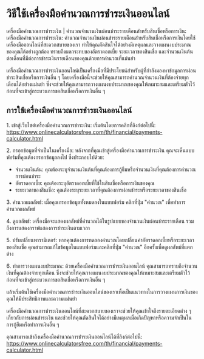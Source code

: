 วิธีใช้เครื่องมือคำนวณการชำระเงินออนไลน์
========================================

เครื่องมือคำนวณการชำระเงิน | คำนวณจำนวนเงินผ่อนชำระรายเดือนสำหรับสินเชื่อหรือการเงิน: เครื่องมือคำนวณการชำระเงิน: คำนวณจำนวนเงินผ่อนชำระรายเดือนสำหรับสินเชื่อหรือการเงินโดยใช้เครื่องมือออนไลน์ที่สะดวกสบายของเรา ทำให้คุณตัดสินใจได้อย่างมีเหตุผลและวางแผนงบประมาณของคุณได้อย่างถูกต้อง ทราบถึงผลกระทบของอัตราดอกเบี้ย ระยะเวลาของสินเชื่อ และจำนวนเงินต้นต่อเดือนที่มีต่อการชำระเงินรายเดือนของคุณด้วยการคำนวณที่แม่นยำ

เครื่องมือคำนวณการชำระเงินออนไลน์เป็นเครื่องมือที่มีประโยชน์สำหรับผู้ที่กำลังมองหาข้อมูลการผ่อนชำระสินเชื่อหรือการเงินอื่น ๆ โดยเครื่องมือนี้จะช่วยให้คุณสามารถคำนวณจำนวนเงินที่ต้องจ่ายทุกเดือนได้อย่างแม่นยำ ซึ่งจะช่วยให้คุณสามารถวางแผนงบประมาณของคุณให้เหมาะสมและเตรียมตัวไว้ก่อนที่จะเข้าสู่กระบวนการขอสินเชื่อหรือการเงินอื่น ๆ

การใช้เครื่องมือคำนวณการชำระเงินออนไลน์
---------------------------------------

1\. เข้าสู่เว็บไซต์เครื่องมือคำนวณการชำระเงิน: เริ่มต้นโดยการคลิกที่ลิงก์ต่อไปนี้: <https://www.onlinecalculatorsfree.com/th/financial/payments-calculator.html>

2\. กรอกข้อมูลที่จำเป็นในเครื่องมือ: หลังจากที่คุณเข้าสู่เครื่องมือคำนวณการชำระเงิน คุณจะเห็นแบบฟอร์มที่คุณต้องกรอกข้อมูลลงไป ซึ่งประกอบไปด้วย:

- จำนวนเงินต้น: คุณต้องระบุจำนวนเงินต้นที่คุณต้องการกู้ยืมหรือจำนวนเงินที่คุณต้องการคำนวณการผ่อนชำระ
- อัตราดอกเบี้ย: คุณต้องระบุอัตราดอกเบี้ยที่ใช้ในสินเชื่อหรือการเงินของคุณ
- ระยะเวลาของสินเชื่อ: คุณต้องระบุระยะเวลาที่คุณต้องการผ่อนชำระหรือระยะเวลาของสินเชื่อ

3\. คำนวณผลลัพธ์: เมื่อคุณกรอกข้อมูลทั้งหมดลงในแบบฟอร์ม คลิกที่ปุ่ม "คำนวณ" เพื่อทำการคำนวณผลลัพธ์

4\. ดูผลลัพธ์: เครื่องมือจะแสดงผลลัพธ์ที่คำนวณได้ในรูปแบบของจำนวนเงินผ่อนชำระรายเดือน รวมถึงการแสดงกราฟแสดงการชำระเงินตามเวลา

5\. ปรับเปลี่ยนพารามิเตอร์: หากคุณต้องการทดลองคำนวณโดยเปลี่ยนค่าอัตราดอกเบี้ยหรือระยะเวลาของสินเชื่อ คุณสามารถแก้ไขข้อมูลในแบบฟอร์มและคลิกที่ปุ่ม "คำนวณ" อีกครั้งเพื่อดูผลลัพธ์ที่แตกต่าง

6\. ทำการวางแผนงบประมาณ: ด้วยเครื่องมือคำนวณการชำระเงินออนไลน์ คุณสามารถทราบถึงจำนวนเงินที่คุณต้องจ่ายทุกเดือน ซึ่งจะช่วยให้คุณวางแผนงบประมาณของคุณให้เหมาะสมและเตรียมตัวไว้ก่อนที่จะเข้าสู่กระบวนการขอสินเชื่อหรือการเงินอื่น ๆ

แล้วเริ่มต้นใช้เครื่องมือคำนวณการชำระเงินออนไลน์ของเราเพื่อเป็นแนวทางในการวางแผนการเงินของคุณให้มีประสิทธิภาพและความแม่นยำ

เครื่องมือคำนวณการชำระเงินออนไลน์ที่สะดวกสบายของเราจะช่วยให้คุณเข้าใจถึงรายละเอียดต่าง ๆ เกี่ยวกับการผ่อนชำระเงิน และช่วยให้คุณตัดสินใจได้อย่างมีเหตุผลเมื่อเกิดปัญหาหรือความจำเป็นในการกู้ยืมหรือทำการเงินอื่น ๆ

คุณสามารถเข้าถึงเครื่องมือคำนวณการชำระเงินออนไลน์ได้ที่ลิงก์ต่อไปนี้: <https://www.onlinecalculatorsfree.com/th/financial/payments-calculator.html>